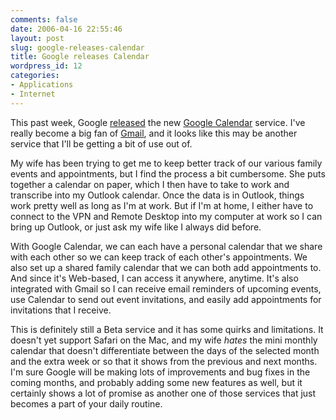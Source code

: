 ```yaml
---
comments: false
date: 2006-04-16 22:55:46
layout: post
slug: google-releases-calendar
title: Google releases Calendar
wordpress_id: 12
categories:
- Applications
- Internet
---
```


This past week, Google [released](http://googleblog.blogspot.com/2006/04/its-about-time.html) the new [Google Calendar](http://calendar.google.com/) service.  I've really become a big fan of [Gmail](http://mail.google.com/), and it looks like this may be another service that I'll be getting a bit of use out of.

My wife has been trying to get me to keep better track of our various family events and appointments, but I find the process a bit cumbersome.   She puts together a calendar on paper, which I then have to take to work and transcribe into my Outlook calendar.  Once the data is in Outlook, things work pretty well as long as I'm at work.  But if I'm at home, I either have to connect to the VPN and Remote Desktop into my computer at work so I can bring up Outlook, or just ask my wife like I always did before.

With Google Calendar, we can each have a personal calendar that we share with each other so we can keep track of each other's appointments.  We also set up a shared family calendar that we can both add appointments to.  And since it's Web-based, I can access it anywhere, anytime.  It's also integrated with Gmail so I can receive email reminders of upcoming events, use Calendar to send out event invitations, and easily add appointments for invitations that I receive.

This is definitely still a Beta service and it has some quirks and limitations.  It doesn't yet support Safari on the Mac, and my wife _hates_ the mini monthly calendar that doesn't differentiate between the days of the selected month and the extra week or so that it shows from the previous and next months.  I'm sure Google will be making lots of improvements and bug fixes in the coming months, and probably adding some new features as well, but it certainly shows a lot of promise as another one of those services that just becomes a part of your daily routine.
